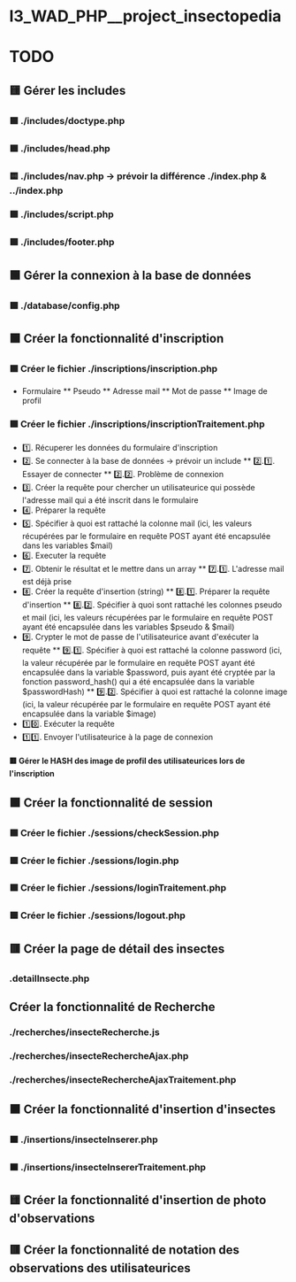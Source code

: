 # I3_WAD_PHP__project_insectopedia

# TODO

## 🟨 Gérer les includes
### 🟩 ./includes/doctype.php
### 🟩 ./includes/head.php
### 🟨 ./includes/nav.php -> prévoir la différence ./index.php & ../index.php
### 🟩 ./includes/script.php
### 🟩 ./includes/footer.php

## 🟩 Gérer la connexion à la base de données
### 🟩 ./database/config.php

## 🟩 Créer la fonctionnalité d'inscription
### 🟩 Créer le fichier ./inscriptions/inscription.php
* Formulaire
** Pseudo
** Adresse mail
** Mot de passe
** Image de profil

### 🟩 Créer le fichier ./inscriptions/inscriptionTraitement.php
* 1️⃣. Récuperer les données du formulaire d'inscription
* 2️⃣. Se connecter à la base de données -> prévoir un include
** 2️⃣.1️⃣. Essayer de connecter
** 2️⃣.2️⃣. Problème de connexion
* 3️⃣. Créer la requête pour chercher un utilisateurice qui possède l'adresse mail qui a été inscrit dans le formulaire
* 4️⃣. Préparer la requête
* 5️⃣. Spécifier à quoi est rattaché la colonne mail (ici, les valeurs récupérées par le formulaire en requête POST ayant été encapsulée dans les variables $mail)
* 6️⃣. Executer la requête
* 7️⃣. Obtenir le résultat et le mettre dans un array
** 7️⃣.1️⃣. L'adresse mail est déjà prise
* 8️⃣. Créer la requête d'insertion (string)
** 8️⃣.1️⃣. Préparer la requête d'insertion
** 8️⃣.2️⃣. Spécifier à quoi sont rattaché les colonnes pseudo et mail (ici, les valeurs récupérées par le formulaire en requête POST ayant été encapsulée dans les variables $pseudo & $mail)
* 9️⃣. Crypter le mot de passe de l'utilisateurice avant d'exécuter la requête
** 9️⃣.1️⃣. Spécifier à quoi est rattaché la colonne password (ici, la valeur récupérée par le formulaire en requête POST ayant été encapsulée dans la variable $password, puis ayant été cryptée par la fonction password_hash() qui a été encapsulée dans la variable $passwordHash)
** 9️⃣.2️⃣. Spécifier à quoi est rattaché la colonne image (ici, la valeur récupérée par le formulaire en requête POST ayant été encapsulée dans la variable $image)
* 1️⃣0️⃣. Exécuter la requête
* 1️⃣1️⃣. Envoyer l'utilisateurice à la page de connexion

#### 🟥 Gérer le HASH des image de profil des utilisateurices lors de l'inscription

## 🟩 Créer la fonctionnalité de session
### 🟩 Créer le fichier ./sessions/checkSession.php
### 🟩 Créer le fichier ./sessions/login.php
### 🟩 Créer le fichier ./sessions/loginTraitement.php
### 🟩 Créer le fichier ./sessions/logout.php

## 🟥 Créer la page de détail des insectes
### .detailInsecte.php

## Créer la fonctionnalité de Recherche
### ./recherches/insecteRecherche.js
### ./recherches/insecteRechercheAjax.php
### ./recherches/insecteRechercheAjaxTraitement.php

## 🟧 Créer la fonctionnalité d'insertion d'insectes
### 🟧 ./insertions/insecteInserer.php
### 🟧 ./insertions/insecteInsererTraitement.php

## 🟨 Créer la fonctionnalité d'insertion de photo d'observations

## 🟥 Créer la fonctionnalité de notation des observations des utilisateurices
